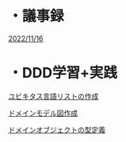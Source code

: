 
# ・議事録
[2022/11/16](https://github.com/shellle/2022DDD/issues/1)



# ・DDD学習+実践
[ユビキタス言語リストの作成](https://github.com/shellle/2022DDD/issues/2)

[ドメインモデル図作成](https://github.com/shellle/2022DDD/issues/3)

[ドメインオブジェクトの型定義](https://github.com/shellle/2022DDD/issues/4)



